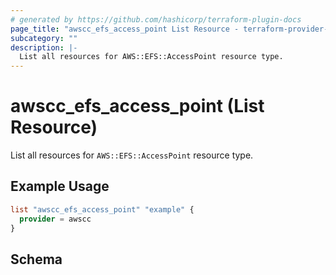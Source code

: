 ```yaml
---
# generated by https://github.com/hashicorp/terraform-plugin-docs
page_title: "awscc_efs_access_point List Resource - terraform-provider-awscc"
subcategory: ""
description: |-
  List all resources for AWS::EFS::AccessPoint resource type.
---
```


# awscc_efs_access_point (List Resource)

List all resources for `AWS::EFS::AccessPoint` resource type.

## Example Usage

```terraform
list "awscc_efs_access_point" "example" {
  provider = awscc
}
```

<!-- schema generated by tfplugindocs -->
## Schema
